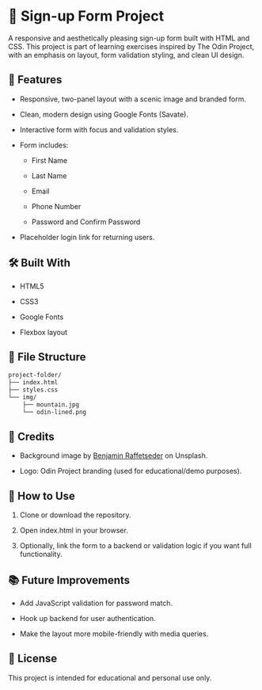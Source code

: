 # 🌄 Sign-up Form Project

A responsive and aesthetically pleasing sign-up form built with HTML and CSS. This project is part of learning exercises inspired by The Odin Project, with an emphasis on layout, form validation styling, and clean UI design.

## 🚀 Features

- Responsive, two-panel layout with a scenic image and branded form.

- Clean, modern design using Google Fonts (Savate).

- Interactive form with focus and validation styles.

- Form includes:

  - First Name

  - Last Name

  - Email

  - Phone Number

  - Password and Confirm Password

- Placeholder login link for returning users.

## 🛠️ Built With

- HTML5

- CSS3

- Google Fonts

- Flexbox layout

## 📁 File Structure

```sh
project-folder/
├── index.html
├── styles.css
└── img/
    ├── mountain.jpg
    └── odin-lined.png

```

## 🎨 Credits

- Background image by <a href="https://unsplash.com/photos/trees-and-mountain-qysslJwOwdk">Benjamin Raffetseder</a> on Unsplash.

- Logo: Odin Project branding (used for educational/demo purposes).

## 📌 How to Use

1. Clone or download the repository.

2. Open index.html in your browser.

3. Optionally, link the form to a backend or validation logic if you want full functionality.

## 📚 Future Improvements

- Add JavaScript validation for password match.

- Hook up backend for user authentication.

- Make the layout more mobile-friendly with media queries.

## 🧾 License

This project is intended for educational and personal use only.
